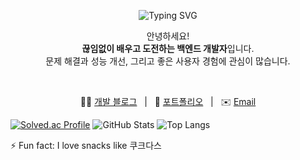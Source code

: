 <p align="center">
  <img src="https://readme-typing-svg.demolab.com?font=Fira+Code&size=24&pause=1000&color=000000&bg=000000&center=true&vCenter=true&width=435&lines=Hello%2C+I+am+Yun!" alt="Typing SVG" />
</p>

<p align="center">
  안녕하세요! <br />
  <strong>끊임없이 배우고 도전하는 백엔드 개발자</strong>입니다. <br />
  문제 해결과 성능 개선, 그리고 좋은 사용자 경험에 관심이 많습니다.
</p>

<br />

<p align="center">
  🧑‍💻 <a href="https://yun000.tistory.com/" target="_blank">개발 블로그</a> &nbsp;&nbsp;|&nbsp;&nbsp;
  📄 <a href="https://github.com/can378" target="_blank">포트폴리오</a> &nbsp;&nbsp;|&nbsp;&nbsp;
  ✉️ <a href="mailto:yunji378mm@naver.com">Email</a>
</p>


[![Solved.ac Profile](http://mazassumnida.wtf/api/generate_badge?boj=yunji378mm)](https://solved.ac/yunji378mm)
![GitHub Stats](https://github-readme-stats.vercel.app/api?username=can378&show_icons=true&theme=tokyonight)
![Top Langs](https://github-readme-stats.vercel.app/api/top-langs/?username=can378&hide=Jupyter%20Notebook&layout=compact&theme=tokyonight)

⚡ Fun fact: I love snacks like 쿠크다스
